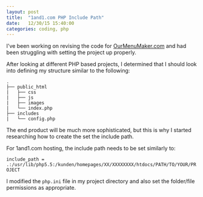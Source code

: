 ```yaml
---
layout: post
title:  "1and1.com PHP Include Path"
date:   12/30/15 15:40:00
categories: coding, php
---
```


I've been working on revising the code for [OurMenuMaker.com](http://ourmenumaker.com) and had been 
struggling with setting the project up properly. 

After looking at different PHP based projects, I determined that I should look into defining my 
structure similar to the following:

```
.
├── public_html
|   ├── css
|   ├── js
|   ├── images
|   └── index.php
├── includes
|   └── config.php
```

The end product will be much more sophisticated, but this is why I started researching how to 
create the set the include path.

For 1and1.com hosting, the include path needs to be set similarly to:

`include_path = .:/usr/lib/php5.5:/kunden/homepages/XX/XXXXXXXX/htdocs/PATH/TO/YOUR/PROJECT`

I modified the `php.ini` file in my project directory and also set the folder/file permissions as appropriate.